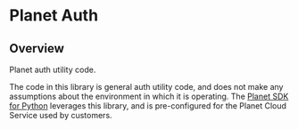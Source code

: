 # Planet Auth

## Overview

Planet auth utility code.

The code in this library is general auth utility code, and does not make
any assumptions about the environment in which it is operating.  The
[Planet SDK for Python](https://developers.planet.com/docs/pythonclient/)
leverages this library, and is pre-configured for the Planet Cloud Service used
by customers.
